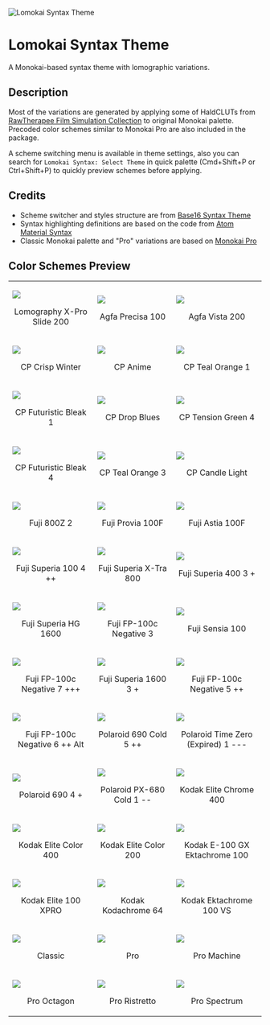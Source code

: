 ![Lomokai Syntax Theme](logo.svg)

# Lomokai Syntax Theme

A Monokai-based syntax theme with lomographic variations.

## Description

Most of the variations are generated by applying some of HaldCLUTs from [RawTherapee Film Simulation Collection](https://rawpedia.rawtherapee.com/Film_Simulation#RawTherapee_Film_Simulation_Collection) to original Monokai palette. Precoded color schemes similar to Monokai Pro are also included in the package.

A scheme switching menu is available in theme settings, also you can search for `Lomokai Syntax: Select Theme` in quick palette (Cmd+Shift+P or Ctrl+Shift+P) to quickly preview schemes before applying.

## Credits
* Scheme switcher and styles structure are from [Base16 Syntax Theme](https://github.com/Alchiadus/base16-syntax)
* Syntax highlighting definitions are based on the code from [Atom Material Syntax](https://github.com/atom-material/atom-material-syntax)
* Classic Monokai palette and "Pro" variations are based on [Monokai Pro](https://www.monokai.pro)

## Color Schemes Preview

<table>
  <tbody>
    <tr>
      <td>
        <p><img src='previews/lomography-x-pro-slide-200.svg'></p>
        <p style='text-align: center;'>Lomography X-Pro Slide 200</p>
      </td>
      <td>
        <p><img src='previews/agfa-precisa-100.svg'></p>
        <p style='text-align: center;'>Agfa Precisa 100</p>
      </td>
      <td>
        <p><img src='previews/agfa-vista-200.svg'></p>
        <p style='text-align: center;'>Agfa Vista 200</p>
      </td>
    </tr>
    <tr>
      <td>
        <p><img src='previews/cp-crisp-winter.svg'></p>
        <p style='text-align: center;'>CP Crisp Winter</p>
      </td>
      <td>
        <p><img src='previews/cp-anime.svg'></p>
        <p style='text-align: center;'>CP Anime</p>
      </td>
      <td>
        <p><img src='previews/cp-teal-orange-1.svg'></p>
        <p style='text-align: center;'>CP Teal Orange 1</p>
      </td>
    </tr>
    <tr>
      <td>
        <p><img src='previews/cp-futuristic-bleak-1.svg'></p>
        <p style='text-align: center;'>CP Futuristic Bleak 1</p>
      </td>
      <td>
        <p><img src='previews/cp-drop-blues.svg'></p>
        <p style='text-align: center;'>CP Drop Blues</p>
      </td>
      <td>
        <p><img src='previews/cp-tension-green-4.svg'></p>
        <p style='text-align: center;'>CP Tension Green 4</p>
      </td>
    </tr>
    <tr>
      <td>
        <p><img src='previews/cp-futuristic-bleak-4.svg'></p>
        <p style='text-align: center;'>CP Futuristic Bleak 4</p>
      </td>
      <td>
        <p><img src='previews/cp-teal-orange-3.svg'></p>
        <p style='text-align: center;'>CP Teal Orange 3</p>
      </td>
      <td>
        <p><img src='previews/cp-candle-light.svg'></p>
        <p style='text-align: center;'>CP Candle Light</p>
      </td>
    </tr>
    <tr>
      <td>
        <p><img src='previews/fuji-800z-2.svg'></p>
        <p style='text-align: center;'>Fuji 800Z 2</p>
      </td>
      <td>
        <p><img src='previews/fuji-provia-100f.svg'></p>
        <p style='text-align: center;'>Fuji Provia 100F</p>
      </td>
      <td>
        <p><img src='previews/fuji-astia-100f.svg'></p>
        <p style='text-align: center;'>Fuji Astia 100F</p>
      </td>
    </tr>
    <tr>
      <td>
        <p><img src='previews/fuji-superia-100-4-++.svg'></p>
        <p style='text-align: center;'>Fuji Superia 100 4 ++</p>
      </td>
      <td>
        <p><img src='previews/fuji-superia-x-tra-800.svg'></p>
        <p style='text-align: center;'>Fuji Superia X-Tra 800</p>
      </td>
      <td>
        <p><img src='previews/fuji-superia-400-3-+.svg'></p>
        <p style='text-align: center;'>Fuji Superia 400 3 +</p>
      </td>
    </tr>
    <tr>
      <td>
        <p><img src='previews/fuji-superia-hg-1600.svg'></p>
        <p style='text-align: center;'>Fuji Superia HG 1600</p>
      </td>
      <td>
        <p><img src='previews/fuji-fp-100c-negative-3.svg'></p>
        <p style='text-align: center;'>Fuji FP-100c Negative 3</p>
      </td>
      <td>
        <p><img src='previews/fuji-sensia-100.svg'></p>
        <p style='text-align: center;'>Fuji Sensia 100</p>
      </td>
    </tr>
    <tr>
      <td>
        <p><img src='previews/fuji-fp-100c-negative-7-+++.svg'></p>
        <p style='text-align: center;'>Fuji FP-100c Negative 7 +++</p>
      </td>
      <td>
        <p><img src='previews/fuji-superia-1600-3-+.svg'></p>
        <p style='text-align: center;'>Fuji Superia 1600 3 +</p>
      </td>
      <td>
        <p><img src='previews/fuji-fp-100c-negative-5-++.svg'></p>
        <p style='text-align: center;'>Fuji FP-100c Negative 5 ++</p>
      </td>
    </tr>
    <tr>
      <td>
        <p><img src='previews/fuji-fp-100c-negative-6-++-alt.svg'></p>
        <p style='text-align: center;'>Fuji FP-100c Negative 6 ++ Alt</p>
      </td>
      <td>
        <p><img src='previews/polaroid-690-cold-5-++.svg'></p>
        <p style='text-align: center;'>Polaroid 690 Cold 5 ++</p>
      </td>
      <td>
        <p><img src='previews/polaroid-time-zero-%28expired%29-1----.svg'></p>
        <p style='text-align: center;'>Polaroid Time Zero (Expired) 1 ---</p>
      </td>
    </tr>
    <tr>
      <td>
        <p><img src='previews/polaroid-690-4-+.svg'></p>
        <p style='text-align: center;'>Polaroid 690 4 +</p>
      </td>
      <td>
        <p><img src='previews/polaroid-px-680-cold-1---.svg'></p>
        <p style='text-align: center;'>Polaroid PX-680 Cold 1 --</p>
      </td>
      <td>
        <p><img src='previews/kodak-elite-chrome-400.svg'></p>
        <p style='text-align: center;'>Kodak Elite Chrome 400</p>
      </td>
    </tr>
    <tr>
      <td>
        <p><img src='previews/kodak-elite-color-400.svg'></p>
        <p style='text-align: center;'>Kodak Elite Color 400</p>
      </td>
      <td>
        <p><img src='previews/kodak-elite-color-200.svg'></p>
        <p style='text-align: center;'>Kodak Elite Color 200</p>
      </td>
      <td>
        <p><img src='previews/kodak-e-100-gx-ektachrome-100.svg'></p>
        <p style='text-align: center;'>Kodak E-100 GX Ektachrome 100</p>
      </td>
    </tr>
    <tr>
      <td>
        <p><img src='previews/kodak-elite-100-xpro.svg'></p>
        <p style='text-align: center;'>Kodak Elite 100 XPRO</p>
      </td>
      <td>
        <p><img src='previews/kodak-kodachrome-64.svg'></p>
        <p style='text-align: center;'>Kodak Kodachrome 64</p>
      </td>
      <td>
        <p><img src='previews/kodak-ektachrome-100-vs.svg'></p>
        <p style='text-align: center;'>Kodak Ektachrome 100 VS</p>
      </td>
    </tr>
    <tr>
      <td>
        <p><img src='previews/classic.svg'></p>
        <p style='text-align: center;'>Classic</p>
      </td>
      <td>
        <p><img src='previews/pro.svg'></p>
        <p style='text-align: center;'>Pro</p>
      </td>
      <td>
        <p><img src='previews/pro-machine.svg'></p>
        <p style='text-align: center;'>Pro Machine</p>
      </td>
    </tr>
    <tr>
      <td>
        <p><img src='previews/pro-octagon.svg'></p>
        <p style='text-align: center;'>Pro Octagon</p>
      </td>
      <td>
        <p><img src='previews/pro-ristretto.svg'></p>
        <p style='text-align: center;'>Pro Ristretto</p>
      </td>
      <td>
        <p><img src='previews/pro-spectrum.svg'></p>
        <p style='text-align: center;'>Pro Spectrum</p>
      </td>
    </tr>
  </tbody>
</table>